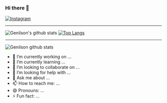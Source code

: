 ### Hi there 👋


<a href="https://www.instagram.com/genilsoncavalcantedeoliveira/" target="_blank">
<img src="https://img.shields.io/badge/Instagram-%23E4405F.svg?&style=flat-square&logo=instagram&logoColor=white" alt="Instagram">
</a>

   
---

![Genilson's github stats](https://github-readme-stats.vercel.app/api?username=GenilsonCavalcante&show_icons=true&theme=radical)
[![Top Langs](https://github-readme-stats.vercel.app/api/top-langs/?username=GenilsonCavalcante&layout=compact&show_icons=true&theme=tokyonight)](https://github.com/GenilsonCavalcante)

---

![Genilson github stats](https://github-readme-stats.vercel.app/api?username=GenilsonCavalcante&show_icons=true&theme=radical)

<!--
Melhores cores: dark, tokyonight, cobalt, synthwave, highcontrast, dracula
-->



- 🔭 I’m currently working on ...
- 🌱 I’m currently learning ...
- 👯 I’m looking to collaborate on ...
- 🤔 I’m looking for help with ...
- 💬 Ask me about ...
- 📫 How to reach me: ...
- 😄 Pronouns: ...
- ⚡ Fun fact: ... 
